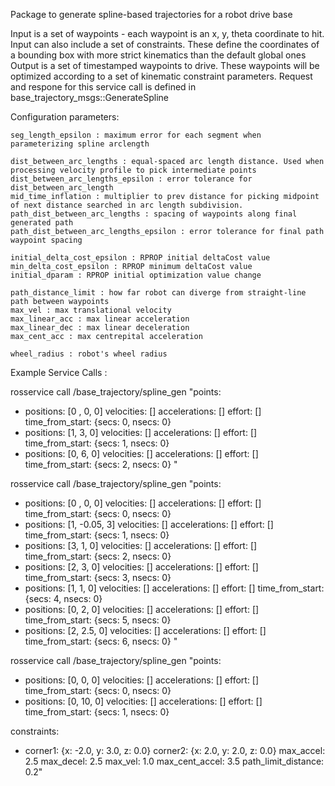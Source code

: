 
Package to generate spline-based trajectories for a robot drive base

Input is a set of waypoints - each waypoint is an x, y, theta coordinate to hit.
Input can also include a set of constraints. These define the coordinates of a bounding box with more strict kinematics than the default global ones
Output is a set of timestamped waypoints to drive. These waypoints will be optimized according to a set of kinematic constraint parameters.
Request and respone for this service call is defined in base\_trajectory\_msgs::GenerateSpline

Configuration parameters:

    seg_length_epsilon : maximum error for each segment when parameterizing spline arclength

	dist_between_arc_lengths : equal-spaced arc length distance. Used when processing velocity profile to pick intermediate points
	dist_between_arc_lengths_epsilon : error tolerance for dist_between_arc_length
	mid_time_inflation : multiplier to prev distance for picking midpoint of next distance searched in arc length subdivision.
	path_dist_between_arc_lengths : spacing of waypoints along final generated path
	path_dist_between_arc_lengths_epsilon : error tolerance for final path waypoint spacing

	initial_delta_cost_epsilon : RPROP initial deltaCost value
	min_delta_cost_epsilon : RPROP minimum deltaCost value
	initial_dparam : RPROP initial optimization value change

	path_distance_limit : how far robot can diverge from straight-line path between waypoints
	max_vel : max translational velocity
	max_linear_acc : max linear acceleration
	max_linear_dec : max linear deceleration
	max_cent_acc : max centrepital acceleration

	wheel_radius : robot's wheel radius

Example Service Calls :

rosservice call /base_trajectory/spline_gen "points:
- positions: [0 , 0, 0]
  velocities: []
  accelerations: []
  effort: []
  time_from_start: {secs: 0, nsecs: 0}
- positions: [1, 3, 0]
  velocities: []
  accelerations: []
  effort: []
  time_from_start: {secs: 1, nsecs: 0}
- positions: [0, 6, 0]
  velocities: []
  accelerations: []
  effort: []
  time_from_start: {secs: 2, nsecs: 0}
  "

rosservice call /base_trajectory/spline_gen "points:
- positions: [0 , 0, 0]
  velocities: []
  accelerations: []
  effort: []
  time_from_start: {secs: 0, nsecs: 0}
- positions: [1, -0.05, 3]
  velocities: []
  accelerations: []
  effort: []
  time_from_start: {secs: 1, nsecs: 0}
- positions: [3, 1, 0]
  velocities: []
  accelerations: []
  effort: []
  time_from_start: {secs: 2, nsecs: 0}
- positions: [2, 3, 0]
  velocities: []
  accelerations: []
  effort: []
  time_from_start: {secs: 3, nsecs: 0}
- positions: [1, 1, 0]
  velocities: []
  accelerations: []
  effort: []
  time_from_start: {secs: 4, nsecs: 0}
- positions: [0, 2, 0]
  velocities: []
  accelerations: []
  effort: []
  time_from_start: {secs: 5, nsecs: 0}
- positions: [2, 2.5, 0]
  velocities: []
  accelerations: []
  effort: []
  time_from_start: {secs: 6, nsecs: 0}
  "

rosservice call /base_trajectory/spline_gen "points:
- positions: [0, 0, 0]
  velocities: []
  accelerations: []
  effort: []
  time_from_start: {secs: 0, nsecs: 0}
- positions: [0, 10, 0]
  velocities: []
  accelerations: []
  effort: []
  time_from_start: {secs: 1, nsecs: 0}

constraints:
- corner1: {x: -2.0, y: 3.0, z: 0.0}
  corner2: {x: 2.0, y: 2.0, z: 0.0}
  max_accel: 2.5
  max_decel: 2.5
  max_vel: 1.0
  max_cent_accel: 3.5
  path_limit_distance: 0.2"

